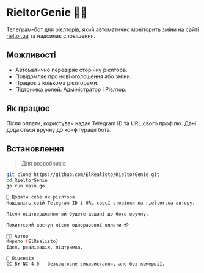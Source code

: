 # RieltorGenie 🤖🏡

Телеграм-бот для рієлторів, який автоматично моніторить зміни на сайті [rieltor.ua](https://rieltor.ua) та надсилає сповіщення.

## Можливості

- Автоматично перевіряє сторінку рієлтора.
- Повідомляє про нові оголошення або зміни.
- Працює з кількома рієлторами.
- Підтримка ролей: Адміністратор і Рієлтор.

## Як працює

Після оплати, користувач надає Telegram ID та URL свого профілю. Дані додаються вручну до конфігурації бота.

## Встановлення

> Для розробників

```bash
git clone https://github.com/ElRealisto/RieltorGenie.git
cd RieltorGenie
go run main.go

👤 Додати себе як рієлтора
Надішліть свій Telegram ID і URL своєї сторінки на rieltor.ua автору.

Після підтвердження ви будете додані до бота вручну.

Пожиттєвий доступ після одноразової оплати 💳

🧑‍💻 Автор
Кирило (ElRealisto)
Ідея, реалізація, підтримка.

📄 Ліцензія
CC BY-NC 4.0 — безкоштовне використання, але без комерції.